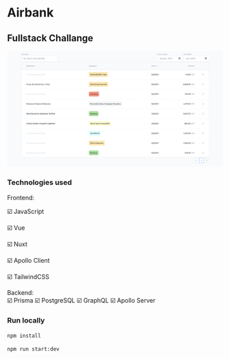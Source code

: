 # Airbank
## Fullstack Challange
![Screen Shot][screenshot]

### Technologies used
Frontend:

☑️ JavaScript

☑️ Vue

☑️ Nuxt

☑️ Apollo Client

☑️ TailwindCSS


Backend:<br/>
☑️ Prisma
☑️ PostgreSQL
☑️ GraphQL
☑️ Apollo Server


### Run locally
```bash
npm install
```
```bash
npm run start:dev
```

[screenshot]: ./screenshots/screenshot.png